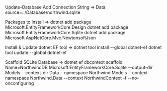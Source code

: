 Update-Database
Add Connection String =>
Data source=../Database/northwind.sqlite

Packages to install =>
dotnet add package Microsoft.EntityFrameworkCore.Design
dotnet add package Microsoft.EntityFrameworkCore.Sqlite
dotnet add package Microsoft.AspNetCore.Mvc.NewtonsoftJson

Install & Update dotnet EF tool =>
dotnet tool install --global dotnet-ef
dotnet tool update --global dotnet-ef

Scaffold SQLite Database =>
dotnet ef dbcontext scaffold Name=NorthwindDB Microsoft.EntityFrameworkCore.Sqlite --output-dir Models --context-dir Data --namespace Northwind.Models --context-namespace Northwind.Data --context NorthwindContext -f --no-onconfiguring
